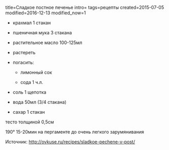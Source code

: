 title=Сладкое постное печенье
intro=
tags=рецепты
created=2015-07-05
modified=2016-12-13
modified_now=1


* крахмал 1 стакан

* пшеничная мука 3 стакана

* растительное масло 100-125мл

* растереть

* погасить:

	* лимонный сок

	* сода 1 ч.л.

* соль 1 щепотка

* вода 50мл (3/4 стакана)

* сахар 1 стакан

тесто толщиной 0,5см

190° 15-20мин на пергаменте до очень легкого зарумянивания


Источник: <http://ovkuse.ru/recipes/sladkoe-pechene-v-post/>

